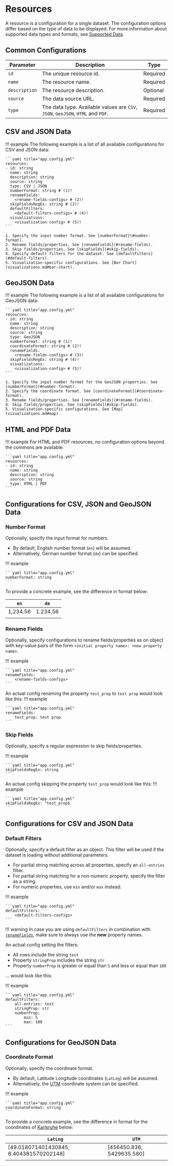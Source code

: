 # Resources

A resource is a configuration for a single dataset. The configuration options differ based on the type of data to be displayed.
For more information about supported data types and formats, see [Supported Data](data-types.md).

## Common Configurations

| Parameter     | Description                                                                     | Type     |
| ------------- | ------------------------------------------------------------------------------- | -------- |
| `id`          | The unique resource id.                                                         | Required |
| `name`        | The resource name.                                                              | Required |
| `description` | The resource description.                                                       | Optional |
| `source`      | The data source URL.                                                            | Required |
| `type`        | The data type. Available values are `CSV`, `JSON`, `GeoJSON`, `HTML` and `PDF`. | Required |

## CSV and JSON Data

!!! example
    The following example is a list of all available configurations for CSV and JSON data:

    ```yaml title="app.config.yml"
    resources:
    - id: string
      name: string
      description: string
      source: string
      type: CSV | JSON
      numberFormat: string # (1)!
      renameFields:
        <rename-fields-configs> # (2)!
      skipFieldsRegEx: string # (3)!
      defaultFilters:
        <default-filters-configs> # (4)!
      visualizations:
        <visualization-config> # (5)!
    ```

    1. Specify the input number format. See [numberFormat](#number-format).
    2. Rename fields/properties. See [renameFields](#rename-fields).
    3. Skip fields/properties. See [skipFields](#skip-fields).
    4. Specify default filters for the dataset. See [defaultFilters](#default-filters).
    5. Visualization-specific configurations. See [Bar Chart](visualizations.md#bar-chart).

## GeoJSON Data

!!! example
    The following example is a list of all available configurations for GeoJSON data:

    ```yaml title="app.config.yml"
    resources:
    - id: string
      name: string
      description: string
      source: string
      type: GeoJSON
      numberFormat: string # (1)!
      coordinateFormat: string # (2)!
      renameFields:
        <rename-fields-configs> # (3)!
      skipFieldsRegEx: string # (4)!
      visualizations:
        <visualization-config> # (5)!
    ```

    1. Specify the input number format for the GeoJSON properties. See [numberFormat](#number-format).
    2. Specify the coordinate format. See [coordinateFormat](#coordinate-format).
    3. Rename fields/properties. See [renameFields](#rename-fields).
    4. Skip fields/properties. See [skipFields](#skip-fields).
    5. Visualization-specific configurations. See [Map](visualizations.md#map).

## HTML and PDF Data

!!! example
    For HTML and PDF resources, no configuration options beyond the commons are available:

    ```yaml title="app.config.yml"
    resources:
    - id: string
      name: string
      description: string
      source: string
      type: HTML | PDF
    ```

## Configurations for CSV, JSON and GeoJSON Data

### Number Format

Optionally, specify the input format for numbers.

* By default, English number format (`en`) will be assumed.
* Alternatively, German number format (`de`) can be specified.

!!! example

    ```yaml title="app.config.yml"
    numberFormat: string
    ```

To provide a concrete example, see the difference in format below:

| `en`     | `de`     |
| -------- | -------- |
| 1,234.56 | 1.234,56 |
|          |          |

### Rename Fields

Optionally, specify configurations to rename fields/properties as on object with key-value pairs of the form
`<initial property name>: <new property name>`.

!!! example

    ```yaml title="app.config.yml"
    renameFields:
        <rename-fields-configs>
    ```

An actual config renaming the property `test_prop` to `test prop` would look like this:
!!! example

    ```yaml title="app.config.yml"
    renameFields:
        test_prop: test prop
    ```

### Skip Fields

Optionally, specify a regular expression to skip fields/properties.

!!! example

    ```yaml title="app.config.yml"
    skipFieldsRegEx: string
    ```

An actual config skipping the property `test_prop` would look like this:
!!! example

    ```yaml title="app.config.yml"
    skipFieldsRegEx: ^test_prop$
    ```

## Configurations for CSV and JSON Data

### Default Filters

Optionally, specify a default filter as an object. This filter will be used if the dataset is loading without additional parameters.

* For partial string matching across all properties, specify an `all-entries` filter.
* For partial string matching for a non-numeric property, specify the filter as a string.
* For numeric properties, use `min` and/or `max` instead.

!!! example

    ```yaml title="app.config.yml"
    defaultFilters:
        <default-filters-configs>
    ```

!!! warning
    In case you are using `defaultFilters` in combination with [`renameFields`](#rename-fields), make sure to always use the **new** property names.

An actual config setting the filters:

* All rows include the string `test`
* Property `stringProp` includes the string `str`
* Property `numberProp` is greater or equal than `5` and less or equal than `100`

... would look like this:

!!! example

    ```yaml title="app.config.yml"
    defaultFilters:
        all-entries: test
        stringProp: str
        numberProp:
            min: 5
            max: 100
    ```

## Configurations for GeoJSON Data

### Coordinate Format

Optionally, specify the coordinate format.

* By default, Latitude Longitude coordinates (`LatLng`) will be assumed.
* Alternatively, the [UTM](https://en.wikipedia.org/wiki/Universal_Transverse_Mercator_coordinate_system) coordinate system can be specified.

!!! example

    ```yaml title="app.config.yml"
    coordinateFormat: string
    ```

To provide a concrete example, see the difference in format for the coordinates of [Karlsruhe](https://maps.app.goo.gl/gSD9YuYEbVSw9Ugx8) below:

| `LatLng`                                | `UTM`                     |
| --------------------------------------- | ------------------------- |
| [49.018071401430845, 8.404381570202148] | [456450.836, 5429635.580] |
|                                         |                           |
